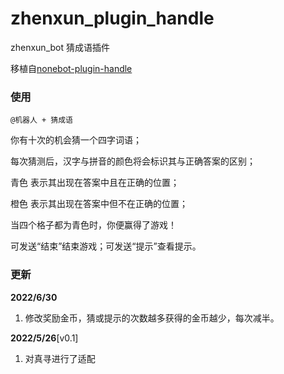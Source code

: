 # zhenxun_plugin_handle

zhenxun_bot 猜成语插件

移植自[nonebot-plugin-handle](https://github.com/noneplugin/nonebot-plugin-handle)

### 使用

```
@机器人 + 猜成语
```

你有十次的机会猜一个四字词语；

每次猜测后，汉字与拼音的颜色将会标识其与正确答案的区别；

青色 表示其出现在答案中且在正确的位置；

橙色 表示其出现在答案中但不在正确的位置；

当四个格子都为青色时，你便赢得了游戏！

可发送“结束”结束游戏；可发送“提示”查看提示。

### 更新

**2022/6/30**

1. 修改奖励金币，猜或提示的次数越多获得的金币越少，每次减半。

**2022/5/26**[v0.1]

1. 对真寻进行了适配
